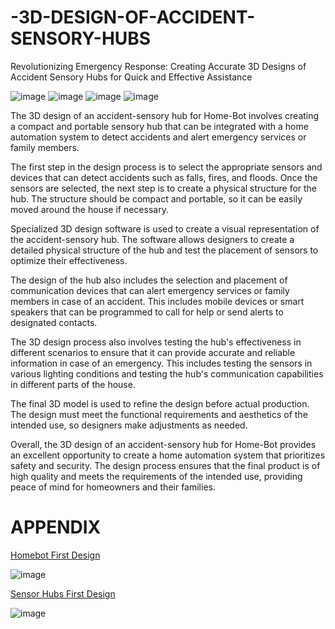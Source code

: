 # -3D-DESIGN-OF-ACCIDENT-SENSORY-HUBS
Revolutionizing Emergency Response: Creating Accurate 3D Designs of Accident Sensory Hubs for Quick and Effective Assistance

![image](https://user-images.githubusercontent.com/80136683/224238467-a3c7fc70-b404-4f11-9152-f1684b66b66d.png)
![image](https://user-images.githubusercontent.com/80136683/224238482-e7a35766-1da2-4ee9-a27e-7bcd75850a42.png)
![image](https://user-images.githubusercontent.com/80136683/224238508-37d8ebc9-6f38-4017-a5ea-f74e6c384f07.png)
![image](https://user-images.githubusercontent.com/80136683/224238519-708f8ccc-4070-4ee4-b66c-46d4eabd7657.png)


The 3D design of an accident-sensory hub for Home-Bot involves creating a compact and portable sensory hub that can be integrated with a home automation system to detect accidents and alert emergency services or family members.

The first step in the design process is to select the appropriate sensors and devices that can detect accidents such as falls, fires, and floods. Once the sensors are selected, the next step is to create a physical structure for the hub. The structure should be compact and portable, so it can be easily moved around the house if necessary.

Specialized 3D design software is used to create a visual representation of the accident-sensory hub. The software allows designers to create a detailed physical structure of the hub and test the placement of sensors to optimize their effectiveness.

The design of the hub also includes the selection and placement of communication devices that can alert emergency services or family members in case of an accident. This includes mobile devices or smart speakers that can be programmed to call for help or send alerts to designated contacts.

The 3D design process also involves testing the hub's effectiveness in different scenarios to ensure that it can provide accurate and reliable information in case of an emergency. This includes testing the sensors in various lighting conditions and testing the hub's communication capabilities in different parts of the house.

The final 3D model is used to refine the design before actual production. The design must meet the functional requirements and aesthetics of the intended use, so designers make adjustments as needed.

Overall, the 3D design of an accident-sensory hub for Home-Bot provides an excellent opportunity to create a home automation system that prioritizes safety and security. The design process ensures that the final product is of high quality and meets the requirements of the intended use, providing peace of mind for homeowners and their families.

# APPENDIX

[Homebot First Design](https://www.tinkercad.com/things/jCunzQ5fLKy-brave-borwo)

![image](https://github.com/HorikitaSuzuneTsundere/-3D-DESIGN-OF-ACCIDENT-SENSORY-HUBS/assets/80136683/c8c6522f-e6c2-40a9-849a-84419c4a1e7b)

[Sensor Hubs First Design](https://www.tinkercad.com/things/epazPTcfFdl-neat-kup-uusam)

![image](https://github.com/HorikitaSuzuneTsundere/-3D-DESIGN-OF-ACCIDENT-SENSORY-HUBS/assets/80136683/dd1e191b-49be-4b86-9e4b-e8e7a408a5b4)

